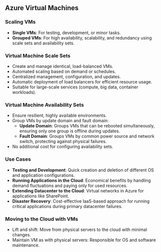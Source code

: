 ## Azure Virtual Machines

### Scaling VMs
- **Single VMs**: For testing, development, or minor tasks.
- **Grouped VMs**: For high availability, scalability, and redundancy using scale sets and availability sets.

### Virtual Machine Scale Sets
- Create and manage identical, load-balanced VMs.
- Automated scaling based on demand or schedules.
- Centralized management, configuration, and updates.
- Automatic deployment of load balancers for efficient resource usage.
- Suitable for large-scale services (compute, big data, container workloads).

### Virtual Machine Availability Sets
- Ensure resilient, highly available environments.
- Group VMs by update domain and fault domain:
  - **Update Domain**: Groups VMs that can be rebooted simultaneously, ensuring only one group is offline during updates.
  - **Fault Domain**: Groups VMs by common power source and network switch, protecting against physical failures.
- No additional cost for configuring availability sets.

### Use Cases
- **Testing and Development**: Quick creation and deletion of different OS and application configurations.
- **Running Applications in the Cloud**: Economical benefits by handling demand fluctuations and paying only for used resources.
- **Extending Datacenter to the Cloud**: Virtual networks in Azure for applications like SharePoint.
- **Disaster Recovery**: Cost-effective IaaS-based approach for running critical applications during primary datacenter failures.

### Moving to the Cloud with VMs
- Lift and shift: Move from physical servers to the cloud with minimal changes.
- Maintain VM as with physical servers: Responsible for OS and software maintenance.
